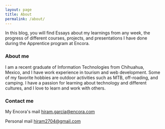 ```yaml
---
layout: page
title: About
permalink: /about/
---
```


In this blog, you will find Essays about my learnings from any week, the progress of different courses, projects, and presentations I have done during the Apprentice program at Encora.

### About me

I am a recent graduate of Information Technologies from Chihuahua, Mexico, and I have work experience in tourism and web development. Some of my favorite hobbies are outdoor activities such as MTB, off-roading, and camping. I have a passion for learning about technology and different cultures, and I love to learn and work with others.

### Contact me

My Encora's mail
[hiram.garcia@encora.com](mailto:hiram.garcia@encora.com)

Personal mail
[hiram2704@gmail.com](mailto:hiram2704@gmail.com)
